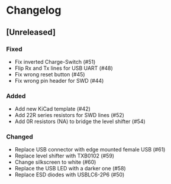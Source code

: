 # Changelog

## [Unreleased]

### Fixed

- Fix inverted Charge-Switch (#51)
- Flip Rx and Tx lines for USB UART (#48)
- Fix wrong reset button (#45)
- Fix wrong pin header for SWD (#44)

### Added

- Add new KiCad template (#42)
- Add 22R series resistors for SWD lines (#52)
- Add 0R resistors (NA) to bridge the level shifter (#54)

### Changed

- Replace USB connector with edge mounted female USB (#61)
- Replace level shifter with TXB0102 (#59)
- Change silkscreen to white (#60)
- Replace the USB LED with a darker one (#58)
- Replace ESD diodes with USBLC6-2P6 (#50)

